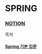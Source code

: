 # SPRING

### [NOTION](https://www.notion.so/1279979583344da5944d2a20dfab96c9)

목차<br>
#### [Spring 기본 입문](https://github.com/byeunsungjae/Computer_Science/blob/main/Spring/Spring_%EA%B8%B0%EB%B3%B8_%EC%9E%85%EB%AC%B8.md)
